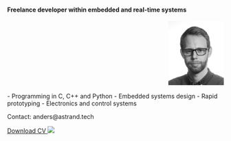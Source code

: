 <h4>Freelance developer within embedded and real-time systems</h4>
<p align="right">
  <img src="bw_cropped.png" height="150">
</p>

<p alight="left">
- Programming in C, C++ and Python
- Embedded systems design
- Rapid prototyping 
- Electronics and control systems
</p>
Contact: anders@astrand.tech

<p><a href="../CV_Anders_Strand_June23.pdf"> Download CV <img src="../pdf.png" height="15"></a></p>

